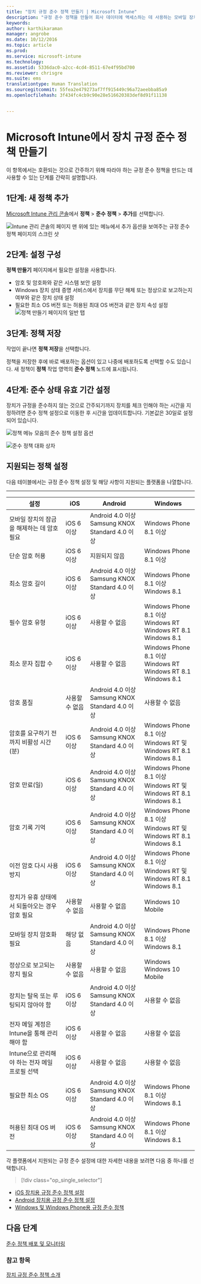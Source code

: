 ```yaml
---
title: "장치 규정 준수 정책 만들기 | Microsoft Intune"
description: "규정 준수 정책을 만들어 회사 데이터에 액세스하는 데 사용하는 모바일 장치 및 PC 보안을 유지합니다."
keywords: 
author: karthikaraman
manager: angrobe
ms.date: 10/12/2016
ms.topic: article
ms.prod: 
ms.service: microsoft-intune
ms.technology: 
ms.assetid: 5336dac0-a2cc-4cd4-8511-67e4f95bd700
ms.reviewer: chrisgre
ms.suite: ems
translationtype: Human Translation
ms.sourcegitcommit: 55fea2e479273af7ff915449c96a72aeebba85a9
ms.openlocfilehash: 3f434fc4cb9c90e28e516620383def8d91f11138


---
```


# Microsoft Intune에서 장치 규정 준수 정책 만들기
이 항목에서는 호환되는 것으로 간주하기 위해 따라야 하는 규정 준수 정책을 만드는 데 사용할 수 있는 단계를 간략히 설명합니다.

##  1단계: 새 정책 추가
  [Microsoft Intune 관리 콘솔](https://manage.microsoft.com)에서 **정책** &gt; **준수 정책** &gt; **추가**를 선택합니다.

  ![Intune 관리 콘솔의 페이지 맨 위에 있는 메뉴에서 추가 옵션을 보여주는 규정 준수 정책 페이지의 스크린 샷](./media/intune-sa-3a-add-compliance-policy.png)

##  2단계: 설정 구성
**정책 만들기** 페이지에서 필요한 설정을 사용합니다.
  -   암호 및 암호화와 같은 시스템 보안 설정
  -   Windows 장치 상태 증명 서비스에서 장치를 무단 해제 또는 정상으로 보고하는지 여부와 같은 장치 상태 설정
  -   필요한 최소 OS 버전 또는 허용된 최대 OS 버전과 같은 장치 속성 설정
![정책 만들기 페이지의 일반 탭 ](./media/intune-sa-3b-create-policy.png)


##  3단계: 정책 저장
작업이 끝나면 **정책 저장**을 선택합니다.

정책을 저장한 후에 바로 배포하는 옵션이 있고 나중에 배포하도록 선택할 수도 있습니다. 새 정책이 **정책** 작업 영역의 **준수 정책** 노드에 표시됩니다.

##  4단계: 준수 상태 유효 기간 설정
장치가 규정을 준수하지 않는 것으로 간주되기까지 장치를 체크 인해야 하는 시간을 지정하려면 준수 정책 설정으로 이동한 후 시간을 업데이트합니다.  기본값은 30일로 설정되어 있습니다.

![정책 메뉴 모음의 준수 정책 설정 옵션](../media/mdm-compliance-policy-settings.png)

![준수 정책 대화 상자](../media/mdm-ca-compliance-status-validity-period.png)

## 지원되는 정책 설정
다음 테이블에서는 규정 준수 정책 설정 및 해당 사항이 지원되는 플랫폼을 나열합니다.

-------------
|설정|iOS|Android|Windows|
|-----|----|-----|-----|
|모바일 장치의 잠금을 해제하는 데 암호 필요|iOS 6 이상|Android 4.0 이상 <br>Samsung KNOX Standard 4.0 이상|Windows Phone 8.1 이상|
|단순 암호 허용|iOS 6 이상|지원되지 않음|Windows Phone 8.1 이상|
|최소 암호 길이|iOS 6 이상| Android 4.0 이상<br>Samsung KNOX Standard 4.0 이상| Windows Phone 8.1 이상<br>Windows 8.1|
|필수 암호 유형|iOS 6 이상|사용할 수 없음|Windows Phone 8.1 이상 <br>Windows RT<br> Windows RT 8.1 <br>Windows 8.1|
|최소 문자 집합 수|iOS 6 이상|사용할 수 없음|Windows Phone 8.1 이상 <br>Windows RT<br> Windows RT 8.1 <br>Windows 8.1|
|암호 품질|사용할 수 없음|Android 4.0 이상 <br>Samsung KNOX Standard 4.0 이상|사용할 수 없음|
|암호를 요구하기 전까지 비활성 시간(분)|iOS 6 이상|Android 4.0 이상<br>Samsung KNOX Standard 4.0 이상|Windows Phone 8.1 이상<br>Windows RT 및 Windows RT 8.1<br>Windows 8.1|
|암호 만료(일)|iOS 6 이상|Android 4.0 이상<br>Samsung KNOX Standard 4.0 이상|Windows Phone 8.1 이상<br>Windows RT 및 Windows RT 8.1<br>Windows 8.1|
|암호 기록 기억|iOS 6 이상|Android 4.0 이상<br>Samsung KNOX Standard 4.0 이상|Windows Phone 8.1 이상<br>Windows RT 및 Windows RT 8.1<br>Windows 8.1|
|이전 암호 다시 사용 방지|iOS 6 이상|Android 4.0 이상<br>Samsung KNOX Standard 4.0 이상|Windows Phone 8.1 이상<br>Windows RT 및 Windows RT 8.1<br>Windows 8.1|
|장치가 유휴 상태에서 되돌아오는 경우 암호 필요| 사용할 수 없음| 사용할 수 없음|Windows 10 Mobile|
|모바일 장치 암호화 필요|해당 없음|Android 4.0 이상<br>Samsung KNOX Standard 4.0 이상|Windows Phone 8.1 이상<br> Windows 8.1|
|정상으로 보고되는 장치 필요| 사용할 수 없음| 사용할 수 없음|Windows <br>Windows 10 Mobile|
|장치는 탈옥 또는 루팅되지 않아야 함|iOS 6 이상|Android 4.0 이상<br>Samsung KNOX Standard 4.0 이상|사용할 수 없음|
|전자 메일 계정은 Intune을 통해 관리해야 함|iOS 6 이상|사용할 수 없음| 사용할 수 없음|
|Intune으로 관리해야 하는 전자 메일 프로필 선택|iOS 6 이상|사용할 수 없음| 사용할 수 없음|
|필요한 최소 OS|iOS 6 이상|Android 4.0 이상<br>Samsung KNOX Standard 4.0 이상| Windows Phone 8.1 이상<br>Windows 8.1|
|허용된 최대 OS 버전|iOS 6 이상|Android 4.0 이상<br>Samsung KNOX Standard 4.0 이상|Windows Phone 8.1 이상<br>Windows 8.1|

각 플랫폼에서 지원되는 규정 준수 설정에 대한 자세한 내용을 보려면 다음 중 하나를 선택합니다.
> [!div class="op_single_selector"]
- [iOS 장치용 규정 준수 정책 설정](ios-compliance-policy-settings-in-microsoft-intune.md)
- [Android 장치용 규정 준수 정책 설정](android-compliance-policy-settings-in-microsoft-intune.md)
- [Windows 및 Windows Phone용 규정 준수 정책 ](windows-compliance-policy-settings-in-microsoft-intune.md)


## 다음 단계
[준수 정책 배포 및 모니터링](deploy-and-monitor-a-device-compliance-policy-in-microsoft-intune.md)

### 참고 항목
[장치 규정 준수 정책 소개](introduction-to-device-compliance-policies-in-microsoft-intune.md)



<!--HONumber=Oct16_HO2-->


